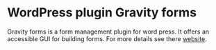 # WordPress plugin Gravity forms

Gravity forms is a form management plugin for word press. It offers an accessible GUI for building forms. For more details see there [website].

[website]: https://www.gravityforms.com/
